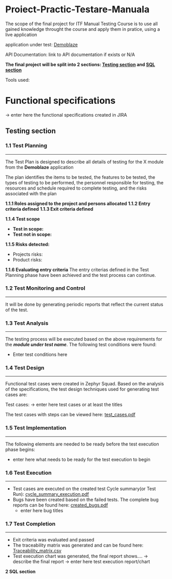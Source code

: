 # Proiect-Practic-Testare-Manuala
The scope of the final project for ITF Manual Testing Course is to use all gained knowledge throught the course and apply them in pratice, using a live application

application under test: [Demoblaze](https://www.demoblaze.com/index.html#)

API Documentation: link to API documentation if exists or N/A

**The final project will be split into 2 sections: [Testing section]() and [SQL section]()**

Tools used:

**<h1>Functional specifications </h1>**

-> enter here the functional specifications created in JIRA

**<h2>Testing section </h2>**

**<h3>1.1 Test Planning </h3>**
___

The Test Plan is designed to describe all details of testing for the X module from the **Demoblaze** application

The plan identifies the items to be tested, the features to be tested, the types of testing to be performed, the personnel responsible for testing, the resources and schedule required to complete testing, and the risks associated with the plan

**1.1.1 Roles assigned to the project and persons allocated**
**1.1.2 Entry criteria defined**
**1.1.3 Exit criteria defined**

**1.1.4 Test scope**
  - **Test in scope:**
  - **Test not in scope:**

**1.1.5 Risks detected:**
  - Projects risks:
  - Product risks:

**1.1.6 Evaluating entry criteria**
The entry criterias defined in the Test Planning phase have been achieved and the test process can continue.

**<h3>1.2 Test Monitoring and Control</h3>**

___

It will be done by generating periodic reports that reflect the current status of the test.

**<h3>1.3 Test Analysis</h3>**
___

The testing process will be executed based on the above requirements for the ***module under test name***. The following test conditions were found:

  - Enter test conditions here

**<h3>1.4 Test Design</h3>**
___

Functional test cases were created in Zephyr Squad. Based on the analysis of the specifications, the test design techniques used for generating test cases are:

Test cases: -> enter here test cases or at least the titles

The test cases with steps can be viewed here: [test_cases.pdf]()

**<h3>1.5 Test Implementation</h3>**

___

The following elements are needed to be ready before the test execution phase begins:

  - enter here what needs to be ready for the test execution to begin
 
**<h3>1.6 Test Execution</h3>**
___

  - Test cases are executed on the created test Cycle summary(or Test Run): [cycle_summary_execution.pdf]()
  - Bugs have been created based on the failed tests. The complete bug reports can be found here: [created_bugs.pdf]()
    - enter here bug titles

**<h3>1.7 Test Completion</h3>**
___

  - Exit criteria was evaluated and passed
  - The traceability matrix was generated and can be found here: [Traceability_matrix.csv]()
  - Test execution chart was generated, the final report shows.... -> describe the final report
 -> enter here test execution report/chart
 
 **2 SQL section**
